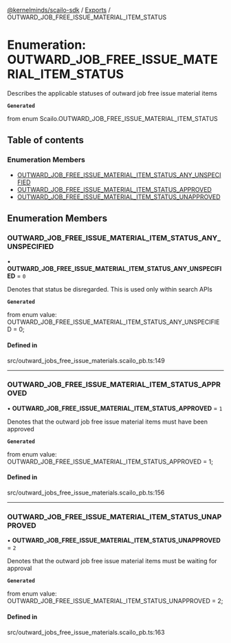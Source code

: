 [@kernelminds/scailo-sdk](../README.md) / [Exports](../modules.md) / OUTWARD\_JOB\_FREE\_ISSUE\_MATERIAL\_ITEM\_STATUS

# Enumeration: OUTWARD\_JOB\_FREE\_ISSUE\_MATERIAL\_ITEM\_STATUS

Describes the applicable statuses of outward job free issue material items

**`Generated`**

from enum Scailo.OUTWARD_JOB_FREE_ISSUE_MATERIAL_ITEM_STATUS

## Table of contents

### Enumeration Members

- [OUTWARD\_JOB\_FREE\_ISSUE\_MATERIAL\_ITEM\_STATUS\_ANY\_UNSPECIFIED](OUTWARD_JOB_FREE_ISSUE_MATERIAL_ITEM_STATUS.md#outward_job_free_issue_material_item_status_any_unspecified)
- [OUTWARD\_JOB\_FREE\_ISSUE\_MATERIAL\_ITEM\_STATUS\_APPROVED](OUTWARD_JOB_FREE_ISSUE_MATERIAL_ITEM_STATUS.md#outward_job_free_issue_material_item_status_approved)
- [OUTWARD\_JOB\_FREE\_ISSUE\_MATERIAL\_ITEM\_STATUS\_UNAPPROVED](OUTWARD_JOB_FREE_ISSUE_MATERIAL_ITEM_STATUS.md#outward_job_free_issue_material_item_status_unapproved)

## Enumeration Members

### OUTWARD\_JOB\_FREE\_ISSUE\_MATERIAL\_ITEM\_STATUS\_ANY\_UNSPECIFIED

• **OUTWARD\_JOB\_FREE\_ISSUE\_MATERIAL\_ITEM\_STATUS\_ANY\_UNSPECIFIED** = ``0``

Denotes that status be disregarded. This is used only within search APIs

**`Generated`**

from enum value: OUTWARD_JOB_FREE_ISSUE_MATERIAL_ITEM_STATUS_ANY_UNSPECIFIED = 0;

#### Defined in

src/outward_jobs_free_issue_materials.scailo_pb.ts:149

___

### OUTWARD\_JOB\_FREE\_ISSUE\_MATERIAL\_ITEM\_STATUS\_APPROVED

• **OUTWARD\_JOB\_FREE\_ISSUE\_MATERIAL\_ITEM\_STATUS\_APPROVED** = ``1``

Denotes that the outward job free issue material items must have been approved

**`Generated`**

from enum value: OUTWARD_JOB_FREE_ISSUE_MATERIAL_ITEM_STATUS_APPROVED = 1;

#### Defined in

src/outward_jobs_free_issue_materials.scailo_pb.ts:156

___

### OUTWARD\_JOB\_FREE\_ISSUE\_MATERIAL\_ITEM\_STATUS\_UNAPPROVED

• **OUTWARD\_JOB\_FREE\_ISSUE\_MATERIAL\_ITEM\_STATUS\_UNAPPROVED** = ``2``

Denotes that the outward job free issue material items must be waiting for approval

**`Generated`**

from enum value: OUTWARD_JOB_FREE_ISSUE_MATERIAL_ITEM_STATUS_UNAPPROVED = 2;

#### Defined in

src/outward_jobs_free_issue_materials.scailo_pb.ts:163
